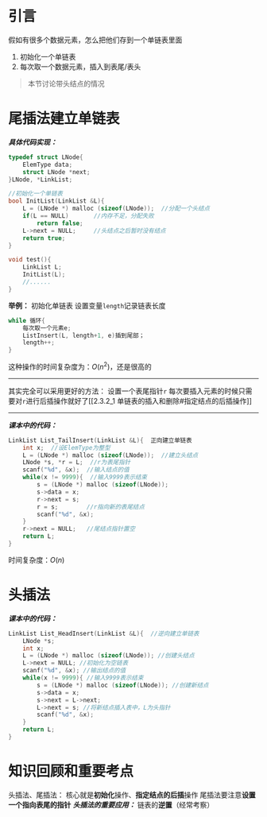 # 引言
假如有很多个数据元素，怎么把他们存到一个单链表里面
1. 初始化一个单链表
2. 每次取一个数据元素，插入到表尾/表头
>本节讨论带头结点的情况
# 尾插法建立单链表
***具体代码实现：***
```c
typedef struct LNode{
	ElemType data;
	struct LNode *next;
}LNode, *LinkList;

//初始化一个单链表
bool InitList(LinkList &L){
	L = (LNode *) malloc (sizeof(LNode));  //分配一个头结点
	if(L == NULL)       //内存不足，分配失败
		return false;
	L->next = NULL;     //头结点之后暂时没有结点
	return true;
}

void test(){
	LinkList L;
	InitList(L);
	//......
}
```
**举例：**
初始化单链表
设置变量`length`记录链表长度
```c
while 循环{ 
	每次取一个元素e;
	ListInsert(L, length+1, e)插到尾部； 
	length++;
}
```
这种操作的时间复杂度为：$O(n^2)$，还是很高的
***
其实完全可以采用更好的方法：
	设置一个表尾指针`r`
	每次要插入元素的时候只需要对`r`进行后插操作就好了[[2.3.2_1 单链表的插入和删除#指定结点的后插操作]]
***
***课本中的代码：***
```c
LinkList List_TailInsert(LinkList &L){  正向建立单链表
	int x;  //设ElemType为整型
	L = (LNode *) malloc (sizeof(LNode));  //建立头结点
	LNode *s, *r = L;  //r为表尾指针
	scanf("%d", &x);  //输入结点的值
	while(x != 9999){  //输入9999表示结束
		s = (LNode *) malloc (sizeof(LNode));
		s->data = x;
		r->next = s;
		r = s;        //r指向新的表尾结点
		scanf("%d", &x);
	}
	r->next = NULL;   //尾结点指针置空
	return L;
}
```
时间复杂度：$O(n)$
# 头插法
***课本中的代码：***
```c
LinkList List_HeadInsert(LinkList &L){  //逆向建立单链表
	LNode *s;
	int x;
	L = (LNode *) malloc (sizeof(LNode)); //创建头结点
	L->next = NULL; //初始化为空链表
	scanf("%d", &x); //输出结点的值
	while(x != 9999){ //输入9999表示结束
		s = (LNode *) malloc (sizeof(LNode)); //创建新结点
		s->data = x;
		s->next = L->next;
		L->next = s; //将新结点插入表中，L为头指针
		scanf("%d", &x);
	}
	return L;
}
```
# 知识回顾和重要考点
头插法、尾插法：
	核心就是**初始化**操作、**指定结点的后插**操作
	尾插法要注意**设置一个指向表尾的指针**
***头插法的重要应用：***
	链表的**逆置**（经常考察）
